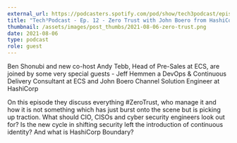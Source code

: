 ```yaml
---
external_url: https://podcasters.spotify.com/pod/show/tech3podcast/episodes/Ep--12---Zero-Trust-with-John-Boero-from-HashiCorp-e157qbo?utm_content=175548997&utm_medium=social&utm_source=facebook&hss_channel=fbp-176915995976820
title: "Tech³Podcast - Ep. 12 - Zero Trust with John Boero from HashiCorp"
thumbnail: /assets/images/post_thumbs/2021-08-06-zero-trust.png
date: 2021-08-06
type: podcast
role: guest
---
```


Ben Shonubi and new co-host Andy Tebb, Head of Pre-Sales at ECS, are joined by some very special guests - Jeff Hemmen a DevOps & Continuous Delivery Consultant at ECS and John Boero Channel Solution Engineer at HashiCorp

On this episode they discuss everything #ZeroTrust, who manage it and how it is not something which has just burst onto the scene but is picking up traction. What should CIO, CISOs and cyber security engineers look out for? Is the new cycle in shifting security left the introduction of continuous identity? And what is HashiCorp Boundary?